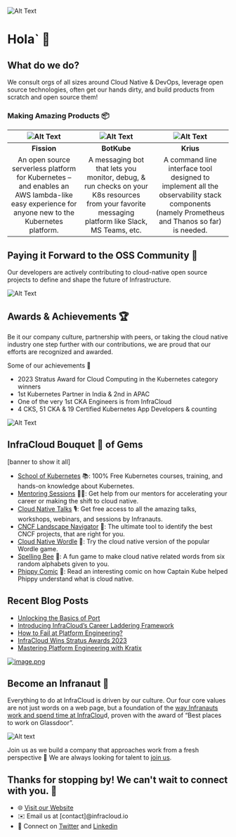 ![Alt Text](https://drive.google.com/uc?id=13JMHmwDeoO5ZFKHeufZxGNVGzjEplFnR)

# Hola` 👋

## What do we do?

We consult orgs of all sizes around Cloud Native & DevOps, leverage open source technologies, often get our hands dirty, and build products from scratch and open source them!


### Making Amazing Products 📦

|![Alt Text](https://drive.google.com/uc?id=15lJ6KvFNi6dwYRUiZXwH4hJKvef9lAyb)|![Alt Text](https://drive.google.com/uc?id=13X8YX0mNvnc6KGHexJGZSRinTOG3dM0t)|![Alt Text](https://drive.google.com/uc?id=1YhdqroYT55ngBPb3GvbyEkNYE2lSfT65)|
|:---:|:---:|:---:|
|**Fission**|**BotKube**|**Krius**|
|An open source serverless platform for Kubernetes – and enables an AWS lambda-like easy experience for anyone new to the Kubernetes platform.| A messaging bot that lets you monitor, debug, & run checks on your K8s resources from your favorite messaging platform like Slack, MS Teams, etc.| A command line interface tool designed to implement all the observability stack components (namely Prometheus and Thanos so far) is needed.


## Paying it Forward to the OSS Community 🤖
Our developers are actively contributing to cloud-native open source projects to define and shape the future of Infrastructure.

![Alt Text](https://drive.google.com/uc?id=1qXMmc-THpxnvX6CRSpTMg6kkPyAa7jYG)


## Awards & Achievements 🏆

Be it our company culture, partnership with peers, or taking the cloud native industry one step further with our contributions, we are proud that our efforts are recognized and awarded.

Some of our achievements 💪

- 2023 Stratus Award for Cloud Computing in the Kubernetes category winners
- 1st Kubernetes Partner in India & 2nd in APAC
- One of the very 1st CKA Engineers is from InfraCloud
- 4 CKS, 51 CKA & 19 Certified Kubernetes App Developers & counting

![Alt Text](https://drive.google.com/uc?id=1HN0hRPpOPZ5wAIw1Y5OdnDHlVANOO-nH)


## InfraCloud Bouquet 💐 of Gems

[banner to show it all]

- [School of Kubernetes](https://www.infracloud.io/kubernetes-school/) 📚: 100% Free Kubernetes courses, training, and hands-on knowledge about Kubernetes.
- [Mentoring Sessions](https://www.infracloud.io/career-cloud-native/) 🧑‍🏫: Get help from our mentors for accelerating your career or making the shift to cloud native.
- [Cloud Native Talks](https://www.infracloud.io/cloud-native-talks/) 🎙️: Get free access to all the amazing talks, workshops, webinars, and sessions by Infranauts.
- [CNCF Landscape Navigator](https://www.infracloud.io/landscape-navigator/) 🧭: The ultimate tool to identify the best CNCF projects, that are right for you.
- [Cloud Native Wordle](https://www.infracloud.io/play/cloud-native-wordle/) 🧩: Try the cloud native version of the popular Wordle game.
- [Spelling Bee](https://www.infracloud.io/play/spelling-bee/) 🐝: A fun game to make cloud native related words from six random alphabets given to you.
- [Phippy Comic](https://www.infracloud.io/phippy-cloud-native-transformation/) 📕: Read an interesting comic on how Captain Kube helped Phippy understand what is cloud native.


## Recent Blog Posts

<!-- BLOG-POST-LIST:START -->
- [Unlocking the Basics of Port](https://www.infracloud.io/blogs/unlocking-basics-of-port/)
- [Introducing InfraCloud’s Career Laddering Framework](https://www.infracloud.io/blogs/infracloud-career-laddering-framework/)
- [How to Fail at Platform Engineering?](https://www.infracloud.io/blogs/how-to-fail-at-platform-engineering/)
- [InfraCloud Wins Stratus Awards 2023](https://www.infracloud.io/blogs/infracloud-wins-stratus-awards-2023/)
- [Mastering Platform Engineering with Kratix](https://www.infracloud.io/blogs/mastering-platform-engineering-with-kratix/)
<!-- BLOG-POST-LIST:END -->

[![image.png](https://i.postimg.cc/GpHxXJXj/image.png)](https://postimg.cc/94H9MT54)

## Become an Infranaut 🌌

Everything to do at InfraCloud is driven by our culture. Our four core values are not just words on a web page, but a foundation of the [way Infranauts work and spend time at InfraClou](https://www.infracloud.io/the-infracloud-way/)d, proven with the award of “Best places to work on Glassdoor”.

![Alt text](https://drive.google.com/uc?id=1cOVrJ5rAxRdC5glVohuYqQZXHSpVxYxY)

Join us as we build a company that approaches work from a fresh perspective 🌿 We are always looking for talent to [join us](https://www.infracloud.io/careers/).


## Thanks for stopping by! We can't wait to connect with you. 🎉

- 🌐 [Visit our Website](https://www.infracloud.io)
- ✉️ Email us at [contact]@infracloud.io
- 📱 Connect on [Twitter](https://twitter.com/infracloudio) and [Linkedin](https://www.linkedin.com/company/infracloudio/)
